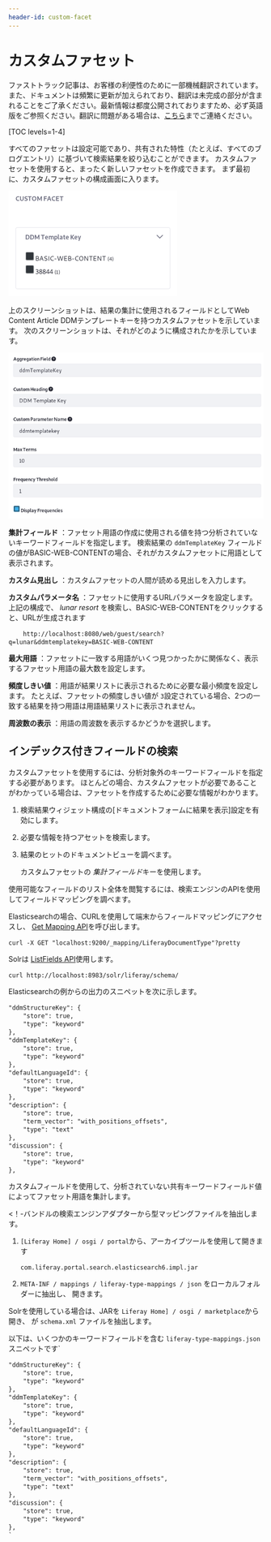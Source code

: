```yaml
---
header-id: custom-facet
---
```


# カスタムファセット

<p class="alert alert-info"><span class="wysiwyg-color-blue120">ファストトラック記事は、お客様の利便性のために一部機械翻訳されています。また、ドキュメントは頻繁に更新が加えられており、翻訳は未完成の部分が含まれることをご了承ください。最新情報は都度公開されておりますため、必ず英語版をご参照ください。翻訳に問題がある場合は、<a href="mailto:support-content-jp@liferay.com">こちら</a>までご連絡ください。</span></p>

[TOC levels=1-4]

すべてのファセットは設定可能であり、共有された特性（たとえば、すべてのブログエントリ）に基づいて検索結果を絞り込むことができます。 カスタムファセットを使用すると、まったく新しいファセットを作成できます。 まず最初に、カスタムファセットの構成画面に入ります。

![図1：最初にカスタムファセットを構成する必要があります。](../../../images/search-custom-facet-ddmTemplateKey.png)

上のスクリーンショットは、結果の集計に使用されるフィールドとしてWeb Content Article DDMテンプレートキーを持つカスタムファセットを示しています。 次のスクリーンショットは、それがどのように構成されたかを示しています。

![図2：すぐにカスタムファセットを構成する](../../../images/search-custom-facet-config.png)

**集計フィールド** ：ファセット用語の作成に使用される値を持つ分析されていないキーワードフィールドを指定します。 検索結果の `ddmTemplateKey` フィールドの値がBASIC-WEB-CONTENTの場合、それがカスタムファセットに用語として表示されます。

**カスタム見出し** ：カスタムファセットの人間が読める見出しを入力します。

**カスタムパラメータ名** ：ファセットに使用するURLパラメータを設定します。 上記の構成で、 *lunar resort* を検索し、BASIC-WEB-CONTENTをクリックすると、URLが生成されます

``` 
    http://localhost:8080/web/guest/search?q=lunar&ddmtemplatekey=BASIC-WEB-CONTENT
```

**最大用語** ：ファセットに一致する用語がいくつ見つかったかに関係なく、表示するファセット用語の最大数を設定します。

**頻度しきい値** ：用語が結果リストに表示されるために必要な最小頻度を設定します。 たとえば、ファセットの頻度しきい値が `3`設定されている場合、2つの一致する結果を持つ用語は用語結果リストに表示されません。

**周波数の表示** ：用語の周波数を表示するかどうかを選択します。

## インデックス付きフィールドの検索

カスタムファセットを使用するには、分析対象外のキーワードフィールドを指定する必要があります。 ほとんどの場合、カスタムファセットが必要であることがわかっている場合は、ファセットを作成するために必要な情報がわかります。

1.  検索結果ウィジェット構成の[ドキュメントフォームに結果を表示]設定を有効にします。

2.  必要な情報を持つアセットを検索します。

3.  結果のヒットのドキュメントビューを調べます。

    カスタムファセットの *集計フィールド*キーを使用します。

使用可能なフィールドのリスト全体を閲覧するには、検索エンジンのAPIを使用してフィールドマッピングを調べます。

Elasticsearchの場合、CURLを使用して端末からフィールドマッピングにアクセスし、 [Get Mapping API](https://www.elastic.co/guide/en/elasticsearch/reference/6.5/indices-get-mapping.html)を呼び出します。

    curl -X GET "localhost:9200/_mapping/LiferayDocumentType"?pretty

Solrは [ListFields API](https://lucene.apache.org/solr/guide/6_6/schema-api.html#SchemaAPI-ListFields)使用します。

    curl http://localhost:8983/solr/liferay/schema/

Elasticsearchの例からの出力のスニペットを次に示します。

    "ddmStructureKey": {
        "store": true,
        "type": "keyword"
    },
    "ddmTemplateKey": {
        "store": true,
        "type": "keyword"
    },
    "defaultLanguageId": {
        "store": true,
        "type": "keyword"
    },
    "description": {
        "store": true,
        "term_vector": "with_positions_offsets",
        "type": "text"
    },
    "discussion": {
        "store": true,
        "type": "keyword"
    },

カスタムフィールドを使用して、分析されていない共有キーワードフィールド値によってファセット用語を集計します。

<！-バンドルの検索エンジンアダプターから型マッピングファイルを抽出します。

1.  `[Liferay Home] / osgi / portal`から、アーカイブツールを使用して開きます
   
        com.liferay.portal.search.elasticsearch6.impl.jar

2. `META-INF / mappings / liferay-type-mappings / json` をローカルフォルダーに抽出し、 開きます。

Solrを使用している場合は、JARを `Liferay Home] / osgi / marketplace`から開き、 が `schema.xml` ファイルを抽出します。

以下は、いくつかのキーワードフィールドを含む `liferay-type-mappings.json` スニペットです`</p>

<pre><code>"ddmStructureKey": {
    "store": true,
    "type": "keyword"
},
"ddmTemplateKey": {
    "store": true,
    "type": "keyword"
},
"defaultLanguageId": {
    "store": true,
    "type": "keyword"
},
"description": {
    "store": true,
    "term_vector": "with_positions_offsets",
    "type": "text"
},
"discussion": {
    "store": true,
    "type": "keyword"
},
`</pre>
